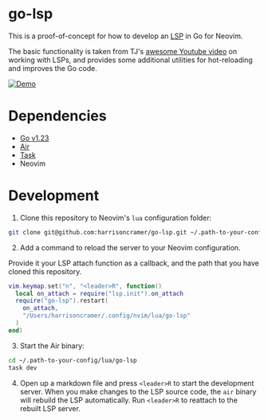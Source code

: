 # go-lsp

This is a proof-of-concept for how to develop an [LSP](https://microsoft.github.io/language-server-protocol/specifications/lsp/3.17/specification/) in Go for Neovim.

The basic functionality is taken from TJ's [awesome Youtube video](https://www.youtube.com/watch?v=YsdlcQoHqPY&ab_channel=TJDeVries) on working with LSPs, and provides some additional utilities for hot-reloading and improves the Go code.

[![Demo](https://hjc-public.s3.amazonaws.com/lsp-preview.png)](https://hjc-public.s3.amazonaws.com/lsp-demo.mp4)

# Dependencies

- [Go v1.23](https://go.dev/)
- [Air](https://github.com/air-verse/air)
- [Task](https://github.com/go-task/task)
- Neovim


# Development

1. Clone this repository to Neovim's `lua` configuration folder:

```bash
git clone git@github.com:harrisoncramer/go-lsp.git ~/.path-to-your-config/lua
```

2. Add a command to reload the server to your Neovim configuration. 

Provide it your LSP attach function as a callback, and the path that you have cloned this repository.

```lua
vim.keymap.set("n", "<leader>R", function()
  local on_attach = require("lsp.init").on_attach
  require("go-lsp").restart(
    on_attach,
    "/Users/harrisoncramer/.config/nvim/lua/go-lsp"
  )
end)
```

3. Start the Air binary:

```bash
cd ~/.path-to-your-config/lua/go-lsp
task dev
```

4. Open up a markdown file and press `<leader>R` to start the development server. When you make changes to the LSP source code, the `air` binary will rebuild the LSP automatically. Run `<leader>R` to reattach to the rebuilt LSP server.
